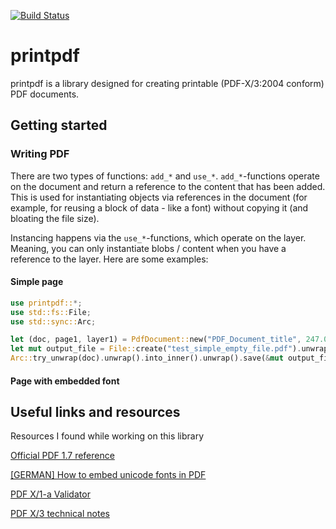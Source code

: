 ﻿[![Build Status](https://travis-ci.org/sharazam/printpdf.svg?branch=master)](https://travis-ci.org/sharazam/printpdf)

# printpdf

printpdf is a library designed for creating printable (PDF-X/3:2004 conform) PDF documents.

## Getting started

### Writing PDF

There are two types of functions: `add_*` and `use_*`. `add_*`-functions operate on the
document and return a reference to the content that has been added. This is used for 
instantiating objects via references in the document (for example, for reusing a block of 
data - like a font) without copying it (and bloating the file size).

Instancing happens via the `use_*`-functions, which operate on the layer. Meaning, you can only
instantiate blobs / content when you have a reference to the layer. Here are some examples:

#### Simple page

```rust
use printpdf::*;
use std::fs::File;
use std::sync::Arc;

let (doc, page1, layer1) = PdfDocument::new("PDF_Document_title", 247.0, 210.0, "Layer 1");
let mut output_file = File::create("test_simple_empty_file.pdf").unwrap();
Arc::try_unwrap(doc).unwrap().into_inner().unwrap().save(&mut output_file).unwrap();
```

#### Page with embedded font



## Useful links and resources

Resources I found while working on this library

[Official PDF 1.7 reference](http://www.adobe.com/content/dam/Adobe/en/devnet/acrobat/pdfs/pdf_reference_1-7.pdf)

[[GERMAN] How to embed unicode fonts in PDF](http://www.p2501.ch/pdf-howto/typographie/vollzugriff/direkt)

[PDF X/1-a Validator](https://www.pdf-online.com/osa/validate.aspx)

[PDF X/3 technical notes](http://www.pdfxreport.com/lib/exe/fetch.php?media=en:technote_pdfx_checks.pdf)
